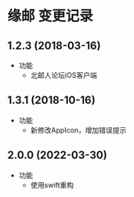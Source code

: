 # 缘邮 变更记录

## 1.2.3 (2018-03-16)
  * 功能
    - 北邮人论坛iOS客户端

## 1.3.1 (2018-10-16)
  * 功能
    - 新修改AppIcon，增加错误提示

## 2.0.0 (2022-03-30)
  * 功能
    - 使用swift重构
